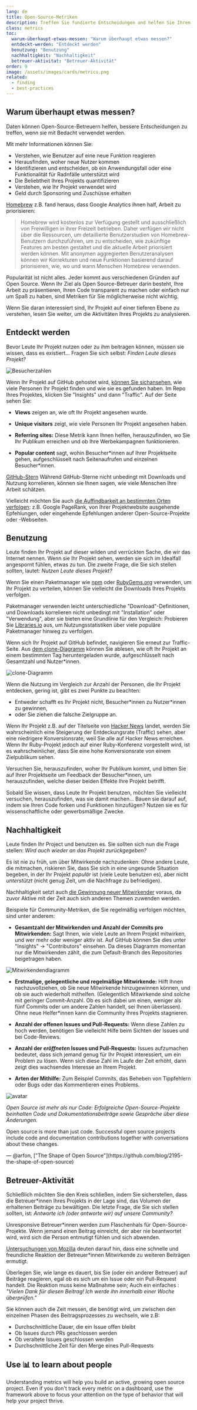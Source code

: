 ```yaml
---
lang: de
title: Open-Source-Metriken
description: Treffen Sie fundierte Entscheidungen und helfen Sie Ihrem Open-Source-Projekt, indem Sie seinen Erfolg messen und verfolgen.
class: metrics
toc:
  warum-überhaupt-etwas-messen: "Warum überhaupt etwas messen?"
  entdeckt-werden: "Entdeckt werden"
  benutzung: "Benutzung"
  nachhaltigkeit: "Nachhaltigkeit"
  betreuer-aktivitat: "Betreuer-Aktivität"
order: 9
image: /assets/images/cards/metrics.png
related:
  - finding
  - best-practices
---
```


## Warum überhaupt etwas messen?

Daten können Open-Source-Betreuern helfen, bessere Entscheidungen zu treffen, wenn sie mit Bedacht verwendet werden.

Mit mehr Informationen können Sie:

* Verstehen, wie Benutzer auf eine neue Funktion reagieren
* Herausfinden, woher neue Nutzer kommen
* Identifizieren und entscheiden, ob ein Anwendungsfall oder eine Funktionalität für Radnfälle unterstützt wird
* Die Beliebtheit Ihres Projekts quantifizieren
* Verstehen, wie Ihr Projekt verwendet wird
* Geld durch Sponsoring und Zuschüsse erhalten

[Homebrew](https://github.com/Homebrew/brew/blob/bbed7246bc5c5b7acb8c1d427d10b43e090dfd39/docs/Analytics.md) z.B. fand heraus, dass Google Analytics ihnen half, Arbeit zu priorisieren:

> Homebrew wird kostenlos zur Verfügung gestellt und ausschließlich von Freiwilligen in ihrer Freizeit betrieben. Daher verfügen wir nicht über die Ressourcen, um detaillierte Benutzerstudien von Homebrew-Benutzern durchzuführen, um zu entscheiden, wie zukünftige Features am besten gestaltet und die aktuelle Arbeit priorisiert werden können. Mit anonymen aggregierten Benutzeranalysen können wir Korrekturen und neue Funktionen basierend darauf priorisieren, wie, wo und wann Menschen Homebrew verwenden.

Popularität ist nicht alles. Jeder kommt aus verschiedenen Gründen auf Open Source. Wenn Ihr Ziel als Open Source-Betreuer darin besteht, Ihre Arbeit zu präsentieren, Ihren Code transparent zu machen oder einfach nur um Spaß zu haben, sind Metriken für Sie möglicherweise nicht wichtig.

Wenn Sie daran interessiert sind, Ihr Projekt auf einer tieferen Ebene zu verstehen, lesen Sie weiter, um die Aktivitäten Ihres Projekts zu analysieren.

## Entdeckt werden

Bevor Leute Ihr Projekt nutzen oder zu ihm beitragen können, müssen sie wissen, dass es existiert... Fragen Sie sich selbst: _Finden Leute dieses Projekt?_

![Besucherzahlen](/assets/images/metrics/repo_traffic_graphs_tooltip.png)

Wenn Ihr Projekt auf GitHub gehostet wird, [können Sie sichansehen](https://help.github.com/articles/about-repository-graphs/#traffic), wie viele Personen Ihr Projekt finden und wie sie es gefunden haben. Im Repo Ihres Projektes, klicken Sie "Insights" und dann "Traffic". Auf der Seite sehen Sie:

* **Views** zeigen an, wie oft Ihr Projekt angesehen wurde.

* **Unique visitors** zeigt, wie viele Personen Ihr Projekt angesehen haben.

* **Referring sites:** Diese Metrik kann Ihnen helfen, herauszufinden, wo Sie Ihr Publikum erreichen und ob Ihre Werbekampagnen funktionieren.

* **Popular content** sagt, wohin Besucher\*innen auf Ihrer Projektseite gehen, aufgeschlüsselt nach Seitenaufrufen und einzelnen Besucher\*innen.

[GitHub-Stern](https://help.github.com/articles/about-stars/) Während GitHub-Sterne nicht unbedingt mit Downloads und Nutzung korrelieren, können sie Ihnen sagen, wie viele Menschen Ihre Arbeit schätzen.

Vielleicht möchten Sie auch [die Auffindbarkeit an bestimmten Orten verfolgen](https://opensource.com/business/16/6/pirate-metrics): z.B. Google PageRank, von Ihrer Projektwebsite ausgehende Epfehlungen, oder eingehende Epfehlungen anderer Open-Source-Projekte oder -Webseiten.

## Benutzung

Leute finden Ihr Projekt auf dieser wilden und verrückten Sache, die wir das Internet nennen. Wenn sie Ihr Projekt sehen, werden sie sich im Idealfall angespornt fühlen, etwas zu tun. Die zweite Frage, die Sie sich stellen sollten, lautet: _Nutzen Leute dieses Projekt?_

Wenn Sie einen Paketmanager wie [npm](https://www.npmjs.com/) oder [RubyGems.org](https://rubygems.org/) verwenden, um Ihr Projekt zu verteilen, können Sie vielleicht die Downloads Ihres Projekts verfolgen.

Paketmanager verwenden leicht unterschiedliche "Download"-Definitionen, und Downloads korrelieren nicht unbedingt mit "Installation" oder "Verwendung", aber sie bieten eine Grundlinie für den Vergleich: Probieren Sie [Libraries.io](https://libraries.io/) aus, um Nutzungsstatistiken über viele populäre Paketmanager hinweg zu verfolgen.

Wenn sich Ihr Projekt auf GitHub befindet, navigieren Sie erneut zur Traffic-Seite. Aus [dem clone-Diagramm](https://github.com/blog/1873-clone-graphs) können Sie ablesen, wie oft Ihr Projekt an einem bestimmten Tag heruntergeladen wurde, aufgeschlüsselt nach Gesamtzahl und  Nutzer\*innen.

![clone-Diagramm](/assets/images/metrics/clone_graph.png)

Wenn die Nutzung im Vergleich zur Anzahl der Personen, die Ihr Projekt entdecken, gering ist, gibt es zwei Punkte zu beachten:

* Entweder schafft es Ihr Projekt nicht, Besucher\*innen zu Nutzer\*innen zu gewinnen,
* oder Sie ziehen die falsche Zielgruppe an.

Wenn Ihr Projekt z.B. auf der Titelseite von [Hacker News](https://news.ycombinator.com/) landet, werden Sie wahrscheinlich eine Steigerung der Entdeckungsrate (Traffic) sehen, aber eine niedrigere Konversionsrate, weil Sie alle auf Hacker News erreichen. Wenn Ihr Ruby-Projekt jedoch auf einer Ruby-Konferenz vorgestellt wird, ist es wahrscheinlicher, dass Sie eine hohe Konversionsrate von einem Zielpublikum sehen.

Versuchen Sie, herauszufinden, woher Ihr Publikum kommt, und bitten Sie auf Ihrer Projektseite um Feedback der Besucher\*innen, um herauszufinden, welche dieser beiden Effekte Ihre Projekt betrifft.

Sobald Sie wissen, dass Leute Ihr Projekt benutzen, möchten Sie vielleicht versuchen, herauszufinden, was sie damit machen... Bauen sie darauf auf, indem sie Ihren Code forken und Funktionen hinzufügen? Nutzen sie es für wissenschaftliche oder gewerbsmäßige Zwecke.

## Nachhaltigkeit

Leute finden Ihr Project und benutzen es. Sie sollten sich nun die Frage stellen: _Wird auch wieder an das Projekt zurückgegeben?_

Es ist nie zu früh, um über Mitwirkende nachzudenken: Ohne andere Leute, die mitmachen, riskieren Sie, dass Sie sich in eine ungesunde Situation begeben, in der Ihr Projekt _populär_ ist (viele Leute benutzen es), aber nicht _unterstützt_ (nicht genug Zeit, um die Nachfrage zu befriedigen).

Nachhaltigkeit setzt auch [die Gewinnung neuer Mitwirkender](http://blog.abigailcabunoc.com/increasing-developer-engagement-at-mozilla-science-learning-advocacy#contributor-pathways_2) voraus, da zuvor Aktive mit der Zeit auch sich anderen Themen zuwenden werden.

Beispiele für Community-Metriken, die Sie regelmäßig verfolgen möchten, sind unter anderem:

* **Gesamtzahl der Mitwirkenden und Anzahl der Commits pro Mitwirkenden:** Sagt Ihnen, wie viele Leute an Ihrem Projekt mitwirken, und wer mehr oder weniger aktiv ist. Auf GitHub können Sie dies unter "Insights" -> "Contributors" einsehen. Da dieses Diagramm momentan nur die Mitwirkenden zählt, die zum Default-Branch des Repositories beigetragen haben.

![Mitwirkendendiagramm](/assets/images/metrics/repo_contributors_specific_graph.png)

* **Erstmalige, gelegentliche und regelmäßige Mitwirkende:** Hilft Ihnen nachzuvollziehen, ob Sie neue Mitwirkende hinzugewinnen können, und ob sie auch wiederholt mithelfen. (Gelegentlich Mitwirkende sind solche mit geringer Commit-Anzahl. Ob es sich dabei um einen, weniger als fünf Commits oder um andere Zahlen handelt, sei Ihnen überlassen). Ohne neue Helfer\*innen kann die Community Ihres Projekts stagnieren.

* **Anzahl der offenen Issues und Pull-Requests:** Wenn diese Zahlen zu hoch werden, benötigen Sie vielleicht Hilfe beim Sichten der Issues und bei Code-Reviews.

* **Anzahl der _eröffneten_ Issues und Pull-Requests:** Issues aufzumachen bedeutet, dass sich jemand genug für Ihr Projekt interessiert, um ein Problem zu lösen. Wenn sich diese Zahl im Laufe der Zeit erhöht, dann zeigt dies wachsendes Interesse an Ihrem Projekt.

* **Arten der Mithilfe:** Zum Beispiel Commits, das Beheben von Tippfehlern oder Bugs oder das Kommentieren eines Problems.

<aside markdown="1" class="pquote">
  <img src="https://avatars.githubusercontent.com/arfon?s=180" class="pquote-avatar" alt="avatar">

  _Open Source ist mehr als nur Code: Erfolgreiche Open-Source-Projekte beinhalten Code und Dokumentationsbeiträge sowie Gespräche über diese Änderungen._

  Open source is more than just code. Successful open source projects include code and documentation contributions together with conversations about these changes.

  <p markdown="1" class="pquote-credit">
— @arfon, ["The Shape of Open Source"](https://github.com/blog/2195-the-shape-of-open-source)
  </p>
</aside>

## Betreuer-Aktivität

Schließlich möchten Sie den Kreis schließen, indem Sie sicherstellen, dass die Betreuer\*innen Ihres Projekts in der Lage sind, das Volumen der erhaltenen Beiträge zu bewältigen. Die letzte Frage, die Sie sich stellen sollten, ist: _Antworte ich (oder antworte wir) auf unsere Community?_

Unresponsive Betreuer\*innen werden zum Flaschenhals für Open-Source-Projekte. Wenn jemand einen Beitrag einreicht, der aber nie  beantwortet wird, wird sich die Person entmutigt fühlen und sich abwenden.

[Untersuchungen von Mozilla](https://docs.google.com/presentation/d/1hsJLv1ieSqtXBzd5YZusY-mB8e1VJzaeOmh8Q4VeMio/edit#slide=id.g43d857af8_0177) deuten darauf hin, dass eine schnelle und freundliche Reaktion der Betreuer\*innen Mitwirkende zu weiteren Beiträgen ermutigt.

Überlegen Sie, wie lange es dauert, bis Sie (oder ein anderer Betreuer) auf Beiträge reagieren, egal ob es sich um ein Issue oder ein Pull-Request handelt. Die Reaktion muss keine Maßnahme sein; Auch ein einfaches : _"Vielen Dank für diesen Beitrag! Ich werde ihn innerhalb einer Woche überprüfen."_

Sie können auch die Zeit messen, die benötigt wird, um zwischen den einzelnen Phasen des Beitragsprozesses zu wechseln, wie z.B:

* Durchschnittliche Dauer, die ein Issue offen bleibt
* Ob Issues durch PRs geschlossen werden
* Ob veraltete Issues geschlossen werden
* Durchschnittliche Zeit für den Merge eines Pull-Requests

## Use 📊 to learn about people

Understanding metrics will help you build an active, growing open source project. Even if you don't track every metric on a dashboard, use the framework above to focus your attention on the type of behavior that will help your project thrive.
